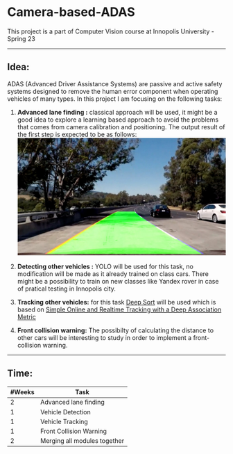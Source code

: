 # Camera-based-ADAS
This project is a part of Computer Vision course at Innopolis University - Spring 23

---

## Idea: 
ADAS (Advanced Driver Assistance Systems) are passive and active safety systems designed to remove the human error component when operating vehicles of many types. 
In this project I am focusing on the following tasks: 
1. **Advanced lane finding :** classical approach will be used, it might be a good idea to explore a learning based approach to avoid the problems that comes from camera calibration and positioning.
The output result of the first step is expected to be as follows: 
![alt text](https://github.com/ahmad12hamdan99/Camera-based-ADAS/blob/main/figs/lane_1.jpg) 
2. **Detecting other vehicles :** YOLO will be used for this task, no modification will be made as it already trained on class cars. There might be a possibility to train on new classes like Yandex rover in case of pratical testing in Innopolis city.

3. **Tracking other vehicles:** for this task [Deep Sort](https://github.com/nwojke/deep_sort) will be used which is based on [Simple Online and Realtime Tracking with a Deep Association Metric](https://arxiv.org/abs/1703.07402)

4. **Front collision warning:** The possibilty of calculating the distance to other cars will be interesting to study in order to implement a front-collision warning.

---

## Time:
|#Weeks |Task                               |
|---	|---	                            |
|   2	|Advanced lane finding   	        |
|   1	|Vehicle Detection   	            |
|   1	|Vehicle Tracking         	        |
|   1   |Front Collision Warning            |
|   2   |Merging all modules together       |





